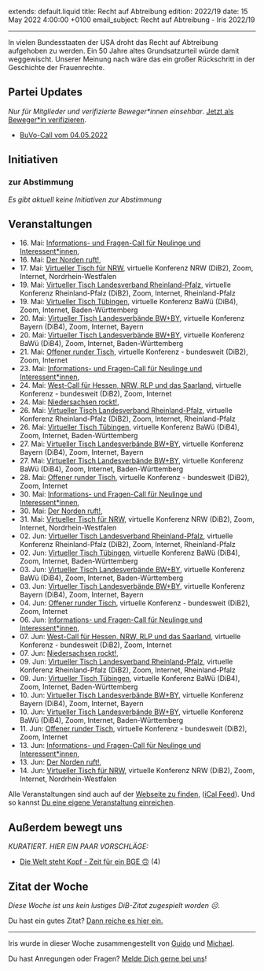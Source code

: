 
extends: default.liquid
title: Recht auf Abtreibung
edition: 2022/19
date: 15 May 2022 4:00:00 +0100
email_subject: Recht auf Abtreibung - Iris 2022/19

---
In vielen Bundesstaaten der USA droht das Recht auf Abtreibung aufgehoben zu werden. Ein 50 Jahre altes Grundsatzurteil würde damit weggewischt. Unserer Meinung nach wäre das ein großer Rückschritt in der Geschichte der Frauenrechte.


## Partei Updates

_Nur für Mitglieder und verifizierte Beweger\*innen einsehbar_. [Jetzt als Beweger\*in verifizieren](https://bewegung.jetzt/bewegerin-werden/).

 - [BuVo-Call vom 04.05.2022](https://marktplatz.bewegung.jetzt/t/buvo-call-vom-04-05-2022/39457)

## Initiativen

### zur Abstimmung
_Es gibt aktuell keine Initiativen zur Abstimmung_

## Veranstaltungen

 - 16.&nbsp;Mai: [Informations- und Fragen-Call für Neulinge und Interessent*innen](https://bewegung.jetzt/veranstaltungen/informations-und-fragen-call-fuer-neulinge-und-interessentinnen-2022-05-16/), 
 - 16.&nbsp;Mai: [Der Norden ruft!](https://bewegung.jetzt/veranstaltungen/der-norden-ruft-2022-05-16/), 
 - 17.&nbsp;Mai: [Virtueller Tisch für NRW](https://bewegung.jetzt/veranstaltungen/virtueller-tisch-landesverbaende-bwby-2022-05-17/), virtuelle Konferenz NRW (DiB2), Zoom, Internet, Nordrhein-Westfalen
 - 19.&nbsp;Mai: [Virtueller Tisch Landesverband Rheinland-Pfalz](https://bewegung.jetzt/veranstaltungen/virtueller-tisch-landesverband-rheinland-pfalz-2022-05-19/), virtuelle Konferenz Rheinland-Pfalz (DiB2), Zoom, Internet, Rheinland-Pfalz
 - 19.&nbsp;Mai: [Virtueller Tisch Tübingen](https://bewegung.jetzt/veranstaltungen/virtueller-tisch-tuebingen-2022-05-19/), virtuelle Konferenz BaWü (DiB4), Zoom, Internet, Baden-Württemberg
 - 20.&nbsp;Mai: [Virtueller Tisch Landesverbände BW+BY](https://bewegung.jetzt/veranstaltungen/virtueller-tisch-landesverbaende-bwby-2-2022-05-20/), virtuelle Konferenz Bayern (DiB4), Zoom, Internet, Bayern
 - 20.&nbsp;Mai: [Virtueller Tisch Landesverbände BW+BY](https://bewegung.jetzt/veranstaltungen/virtueller-tisch-landesverbaende-bwby-3-2022-05-20/), virtuelle Konferenz BaWü (DiB4), Zoom, Internet, Baden-Württemberg
 - 21.&nbsp;Mai: [Offener runder Tisch](https://bewegung.jetzt/veranstaltungen/offener-runder-tisch-2022-05-21/), virtuelle Konferenz - bundesweit (DiB2), Zoom, Internet
 - 23.&nbsp;Mai: [Informations- und Fragen-Call für Neulinge und Interessent*innen](https://bewegung.jetzt/veranstaltungen/informations-und-fragen-call-fuer-neulinge-und-interessentinnen-2022-05-23/), 
 - 24.&nbsp;Mai: [West-Call für Hessen, NRW, RLP und das Saarland](https://bewegung.jetzt/veranstaltungen/west-call-fuer-hessen-nrw-rlp-und-das-saarland-2022-05-24/), virtuelle Konferenz - bundesweit (DiB2), Zoom, Internet
 - 24.&nbsp;Mai: [Niedersachsen rockt!](https://bewegung.jetzt/veranstaltungen/niedersachsen-call-2022-05-24/), 
 - 26.&nbsp;Mai: [Virtueller Tisch Landesverband Rheinland-Pfalz](https://bewegung.jetzt/veranstaltungen/virtueller-tisch-landesverband-rheinland-pfalz-2022-05-26/), virtuelle Konferenz Rheinland-Pfalz (DiB2), Zoom, Internet, Rheinland-Pfalz
 - 26.&nbsp;Mai: [Virtueller Tisch Tübingen](https://bewegung.jetzt/veranstaltungen/virtueller-tisch-tuebingen-2022-05-26/), virtuelle Konferenz BaWü (DiB4), Zoom, Internet, Baden-Württemberg
 - 27.&nbsp;Mai: [Virtueller Tisch Landesverbände BW+BY](https://bewegung.jetzt/veranstaltungen/virtueller-tisch-landesverbaende-bwby-2-2022-05-27/), virtuelle Konferenz Bayern (DiB4), Zoom, Internet, Bayern
 - 27.&nbsp;Mai: [Virtueller Tisch Landesverbände BW+BY](https://bewegung.jetzt/veranstaltungen/virtueller-tisch-landesverbaende-bwby-3-2022-05-27/), virtuelle Konferenz BaWü (DiB4), Zoom, Internet, Baden-Württemberg
 - 28.&nbsp;Mai: [Offener runder Tisch](https://bewegung.jetzt/veranstaltungen/offener-runder-tisch-2022-05-28/), virtuelle Konferenz - bundesweit (DiB2), Zoom, Internet
 - 30.&nbsp;Mai: [Informations- und Fragen-Call für Neulinge und Interessent*innen](https://bewegung.jetzt/veranstaltungen/informations-und-fragen-call-fuer-neulinge-und-interessentinnen-2022-05-30/), 
 - 30.&nbsp;Mai: [Der Norden ruft!](https://bewegung.jetzt/veranstaltungen/der-norden-ruft-2022-05-30/), 
 - 31.&nbsp;Mai: [Virtueller Tisch für NRW](https://bewegung.jetzt/veranstaltungen/virtueller-tisch-landesverbaende-bwby-2022-05-31/), virtuelle Konferenz NRW (DiB2), Zoom, Internet, Nordrhein-Westfalen
 - 02.&nbsp;Jun: [Virtueller Tisch Landesverband Rheinland-Pfalz](https://bewegung.jetzt/veranstaltungen/virtueller-tisch-landesverband-rheinland-pfalz-2022-06-02/), virtuelle Konferenz Rheinland-Pfalz (DiB2), Zoom, Internet, Rheinland-Pfalz
 - 02.&nbsp;Jun: [Virtueller Tisch Tübingen](https://bewegung.jetzt/veranstaltungen/virtueller-tisch-tuebingen-2022-06-02/), virtuelle Konferenz BaWü (DiB4), Zoom, Internet, Baden-Württemberg
 - 03.&nbsp;Jun: [Virtueller Tisch Landesverbände BW+BY](https://bewegung.jetzt/veranstaltungen/virtueller-tisch-landesverbaende-bwby-3-2022-06-03/), virtuelle Konferenz BaWü (DiB4), Zoom, Internet, Baden-Württemberg
 - 03.&nbsp;Jun: [Virtueller Tisch Landesverbände BW+BY](https://bewegung.jetzt/veranstaltungen/virtueller-tisch-landesverbaende-bwby-2-2022-06-03/), virtuelle Konferenz Bayern (DiB4), Zoom, Internet, Bayern
 - 04.&nbsp;Jun: [Offener runder Tisch](https://bewegung.jetzt/veranstaltungen/offener-runder-tisch-2022-06-04/), virtuelle Konferenz - bundesweit (DiB2), Zoom, Internet
 - 06.&nbsp;Jun: [Informations- und Fragen-Call für Neulinge und Interessent*innen](https://bewegung.jetzt/veranstaltungen/informations-und-fragen-call-fuer-neulinge-und-interessentinnen-2022-06-06/), 
 - 07.&nbsp;Jun: [West-Call für Hessen, NRW, RLP und das Saarland](https://bewegung.jetzt/veranstaltungen/west-call-fuer-hessen-nrw-rlp-und-das-saarland-2022-06-07/), virtuelle Konferenz - bundesweit (DiB2), Zoom, Internet
 - 07.&nbsp;Jun: [Niedersachsen rockt!](https://bewegung.jetzt/veranstaltungen/niedersachsen-call-2022-06-07/), 
 - 09.&nbsp;Jun: [Virtueller Tisch Landesverband Rheinland-Pfalz](https://bewegung.jetzt/veranstaltungen/virtueller-tisch-landesverband-rheinland-pfalz-2022-06-09/), virtuelle Konferenz Rheinland-Pfalz (DiB2), Zoom, Internet, Rheinland-Pfalz
 - 09.&nbsp;Jun: [Virtueller Tisch Tübingen](https://bewegung.jetzt/veranstaltungen/virtueller-tisch-tuebingen-2022-06-09/), virtuelle Konferenz BaWü (DiB4), Zoom, Internet, Baden-Württemberg
 - 10.&nbsp;Jun: [Virtueller Tisch Landesverbände BW+BY](https://bewegung.jetzt/veranstaltungen/virtueller-tisch-landesverbaende-bwby-2-2022-06-10/), virtuelle Konferenz Bayern (DiB4), Zoom, Internet, Bayern
 - 10.&nbsp;Jun: [Virtueller Tisch Landesverbände BW+BY](https://bewegung.jetzt/veranstaltungen/virtueller-tisch-landesverbaende-bwby-3-2022-06-10/), virtuelle Konferenz BaWü (DiB4), Zoom, Internet, Baden-Württemberg
 - 11.&nbsp;Jun: [Offener runder Tisch](https://bewegung.jetzt/veranstaltungen/offener-runder-tisch-2022-06-11/), virtuelle Konferenz - bundesweit (DiB2), Zoom, Internet
 - 13.&nbsp;Jun: [Informations- und Fragen-Call für Neulinge und Interessent*innen](https://bewegung.jetzt/veranstaltungen/informations-und-fragen-call-fuer-neulinge-und-interessentinnen-2022-06-13/), 
 - 13.&nbsp;Jun: [Der Norden ruft!](https://bewegung.jetzt/veranstaltungen/der-norden-ruft-2022-06-13/), 
 - 14.&nbsp;Jun: [Virtueller Tisch für NRW](https://bewegung.jetzt/veranstaltungen/virtueller-tisch-landesverbaende-bwby-2022-06-14/), virtuelle Konferenz NRW (DiB2), Zoom, Internet, Nordrhein-Westfalen

Alle Veranstaltungen sind auch auf der [Webseite zu finden](https://bewegung.jetzt/veranstaltungen/), ([iCal Feed](https://bewegung.jetzt/?ical=1)). Und so kannst [Du eine eigene Veranstaltung einreichen](https://marktplatz.bewegung.jetzt/t/eine-veranstaltung-auf-der-webseite-einreichen/21379).

## Außerdem bewegt uns

_KURATIERT. HIER EIN PAAR VORSCHLÄGE:_
 - [Die Welt steht Kopf - Zeit für ein BGE :upside_down_face:](https://marktplatz.bewegung.jetzt/t/die-welt-steht-kopf-zeit-fuer-ein-bge/39467) (4)


## Zitat der Woche
_Diese Woche ist uns kein lustiges DiB-Zitat zugespielt worden ☹._

Du hast ein gutes Zitat? [Dann reiche es hier ein.](https://marktplatz.bewegung.jetzt/t/fortsetzung-lustige-dib-zitate/24431)


---

Iris wurde in dieser Woche zusammengestellt von [Guido](https://marktplatz.bewegung.jetzt/u/Guido/) und [Michael](https://marktplatz.bewegung.jetzt/u/MichaelVoss/).

Du hast Anregungen oder Fragen? [Melde Dich gerne bei uns](https://marktplatz.bewegung.jetzt/t/neu-iris-die-woechtliche-zusammenfasssung-zum-sonntagsbrunch/10990)!

